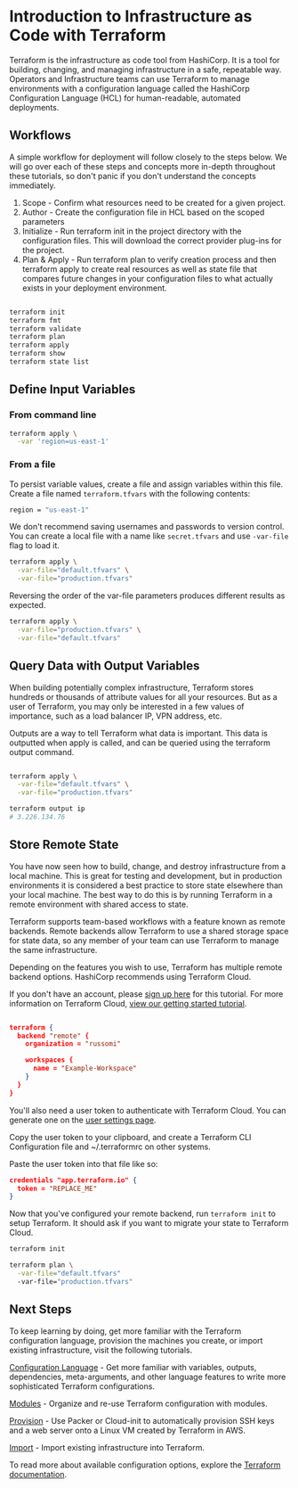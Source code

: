 # Introduction to Infrastructure as Code with Terraform

Terraform is the infrastructure as code tool from HashiCorp. It is a tool for building, changing, and managing infrastructure in a safe, repeatable way. Operators and Infrastructure teams can use Terraform to manage environments with a configuration language called the HashiCorp Configuration Language (HCL) for human-readable, automated deployments.

## Workflows

A simple workflow for deployment will follow closely to the steps below. We will go over each of these steps and concepts more in-depth throughout these tutorials, so don't panic if you don't understand the concepts immediately.

1. Scope - Confirm what resources need to be created for a given project.
2. Author - Create the configuration file in HCL based on the scoped parameters
3. Initialize - Run terraform init in the project directory with the configuration files. This will download the correct provider plug-ins for the project.
4. Plan & Apply - Run terraform plan to verify creation process and then terraform apply to create real resources as well as state file that compares future changes in your configuration files to what actually exists in your deployment environment.

``` bash

terraform init
terraform fmt
terraform validate
terraform plan
terraform apply
terraform show
terraform state list

```

## Define Input Variables

### From command line

``` bash
terraform apply \
  -var 'region=us-east-1'
```

### From a file

To persist variable values, create a file and assign variables within this file. Create a file named `terraform.tfvars` with the following contents:

``` bash
region = "us-east-1"
```

We don't recommend saving usernames and passwords to version control. You can create a local file with a name like `secret.tfvars` and use `-var-file` flag to load it.

``` bash
terraform apply \
  -var-file="default.tfvars" \
  -var-file="production.tfvars"
```

Reversing the order of the var-file parameters produces different results as expected.

``` bash
terraform apply \
  -var-file="production.tfvars" \
  -var-file="default.tfvars"
```

## Query Data with Output Variables

When building potentially complex infrastructure, Terraform stores hundreds or thousands of attribute values for all your resources. But as a user of Terraform, you may only be interested in a few values of importance, such as a load balancer IP, VPN address, etc.

Outputs are a way to tell Terraform what data is important. This data is outputted when apply is called, and can be queried using the terraform output command.

``` bash

terraform apply \
  -var-file="default.tfvars" \
  -var-file="production.tfvars"

terraform output ip
# 3.226.134.76

```

## Store Remote State

You have now seen how to build, change, and destroy infrastructure from a local machine. This is great for testing and development, but in production environments it is considered a best practice to store state elsewhere than your local machine. The best way to do this is by running Terraform in a remote environment with shared access to state.

Terraform supports team-based workflows with a feature known as remote backends. Remote backends allow Terraform to use a shared storage space for state data, so any member of your team can use Terraform to manage the same infrastructure.

Depending on the features you wish to use, Terraform has multiple remote backend options. HashiCorp recommends using Terraform Cloud.

If you don't have an account, please [sign up here](https://app.terraform.io/signup) for this tutorial. For more information on Terraform Cloud, [view our getting started tutorial](https://learn.hashicorp.com/collections/terraform/cloud-get-started).

``` json

terraform {
  backend "remote" {
    organization = "russomi"

    workspaces {
      name = "Example-Workspace"
    }
  }
}

```

You'll also need a user token to authenticate with Terraform Cloud. You can generate one on the [user settings page](https://app.terraform.io/app/settings/tokens).

Copy the user token to your clipboard, and create a Terraform CLI Configuration file and ~/.terraformrc on other systems.

Paste the user token into that file like so:

``` json
credentials "app.terraform.io" {
  token = "REPLACE_ME"
}
```

Now that you've configured your remote backend, run `terraform init` to setup Terraform. It should ask if you want to migrate your state to Terraform Cloud.

``` bash
terraform init

terraform plan \
  -var-file="default.tfvars"
  -var-file="production.tfvars"
```

## Next Steps

To keep learning by doing, get more familiar with the Terraform configuration language, provision the machines you create, or import existing infrastructure, visit the following tutorials.

[Configuration Language](https://learn.hashicorp.com/collections/terraform/configuration-language) - Get more familiar with variables, outputs, dependencies, meta-arguments, and other language features to write more sophisticated Terraform configurations.

[Modules](https://learn.hashicorp.com/tutorials/terraform/module) - Organize and re-use Terraform configuration with modules.

[Provision](https://learn.hashicorp.com/collections/terraform/provision) - Use Packer or Cloud-init to automatically provision SSH keys and a web server onto a Linux VM created by Terraform in AWS.

[Import](https://learn.hashicorp.com/tutorials/terraform/state-import) - Import existing infrastructure into Terraform.

To read more about available configuration options, explore the [Terraform documentation](https://www.terraform.io/docs/index.html).
